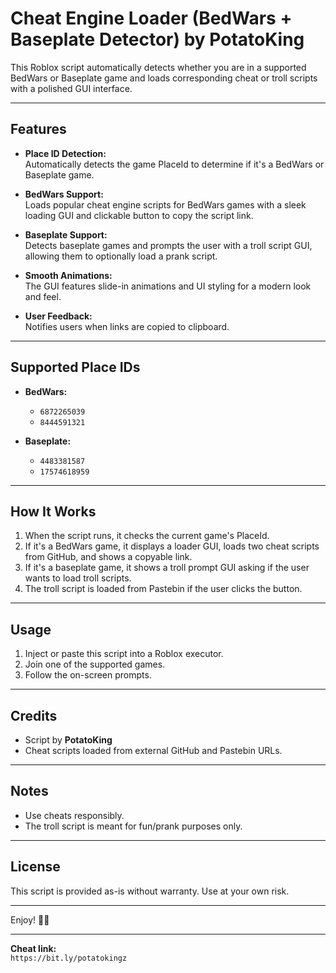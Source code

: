 # Cheat Engine Loader (BedWars + Baseplate Detector) by PotatoKing

This Roblox script automatically detects whether you are in a supported BedWars or Baseplate game and loads corresponding cheat or troll scripts with a polished GUI interface.

---

## Features

- **Place ID Detection:**  
  Automatically detects the game PlaceId to determine if it's a BedWars or Baseplate game.

- **BedWars Support:**  
  Loads popular cheat engine scripts for BedWars games with a sleek loading GUI and clickable button to copy the script link.

- **Baseplate Support:**  
  Detects baseplate games and prompts the user with a troll script GUI, allowing them to optionally load a prank script.

- **Smooth Animations:**  
  The GUI features slide-in animations and UI styling for a modern look and feel.

- **User Feedback:**  
  Notifies users when links are copied to clipboard.

---

## Supported Place IDs

- **BedWars:**
  - `6872265039`
  - `8444591321`

- **Baseplate:**
  - `4483381587`
  - `17574618959`

---

## How It Works

1. When the script runs, it checks the current game's PlaceId.  
2. If it's a BedWars game, it displays a loader GUI, loads two cheat scripts from GitHub, and shows a copyable link.  
3. If it's a baseplate game, it shows a troll prompt GUI asking if the user wants to load troll scripts.  
4. The troll script is loaded from Pastebin if the user clicks the button.

---

## Usage

1. Inject or paste this script into a Roblox executor.  
2. Join one of the supported games.  
3. Follow the on-screen prompts.

---

## Credits

- Script by **PotatoKing**  
- Cheat scripts loaded from external GitHub and Pastebin URLs.

---

## Notes

- Use cheats responsibly.  
- The troll script is meant for fun/prank purposes only.

---

## License

This script is provided as-is without warranty. Use at your own risk.

---

Enjoy! 👑🚀

---

**Cheat link:**  
`https://bit.ly/potatokingz`
